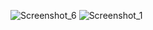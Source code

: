 ![Screenshot_6](https://user-images.githubusercontent.com/26778884/64218189-058cae00-ce97-11e9-8942-d3e6bba66dd9.png)
![Screenshot_1](https://user-images.githubusercontent.com/26778884/64218192-06bddb00-ce97-11e9-8b94-80ac25d09344.png)
